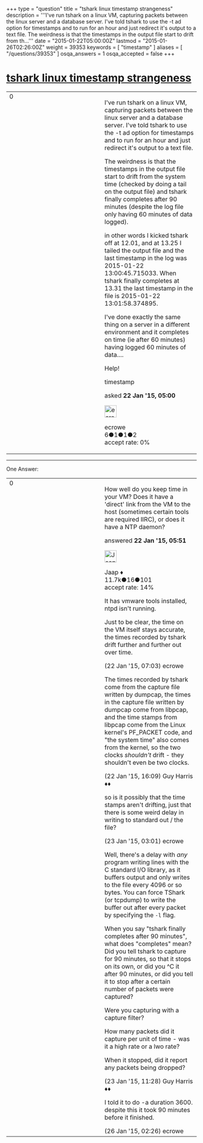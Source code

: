 +++
type = "question"
title = "tshark linux timestamp strangeness"
description = '''I&#x27;ve run tshark on a linux VM, capturing packets between the linux server and a database server. I&#x27;ve told tshark to use the -t ad option for timestamps and to run for an hour and just redirect it&#x27;s output to a text file. The weirdness is that the timestamps in the output file start to drift from th...'''
date = "2015-01-22T05:00:00Z"
lastmod = "2015-01-26T02:26:00Z"
weight = 39353
keywords = [ "timestamp" ]
aliases = [ "/questions/39353" ]
osqa_answers = 1
osqa_accepted = false
+++

<div class="headNormal">

# [tshark linux timestamp strangeness](/questions/39353/tshark-linux-timestamp-strangeness)

</div>

<div id="main-body">

<div id="askform">

<table id="question-table" style="width:100%;"><colgroup><col style="width: 50%" /><col style="width: 50%" /></colgroup><tbody><tr class="odd"><td style="width: 30px; vertical-align: top"><div class="vote-buttons"><span id="post-39353-upvote" class="ajax-command post-vote up" rel="nofollow" title="I like this post (click again to cancel)"> </span><div id="post-39353-score" class="post-score" title="current number of votes">0</div><span id="post-39353-downvote" class="ajax-command post-vote down" rel="nofollow" title="I dont like this post (click again to cancel)"> </span> <span id="favorite-mark" class="ajax-command favorite-mark" rel="nofollow" title="mark/unmark this question as favorite (click again to cancel)"> </span><div id="favorite-count" class="favorite-count"></div></div></td><td><div id="item-right"><div class="question-body"><p>I've run tshark on a linux VM, capturing packets between the linux server and a database server. I've told tshark to use the -t ad option for timestamps and to run for an hour and just redirect it's output to a text file.</p><p>The weirdness is that the timestamps in the output file start to drift from the system time (checked by doing a tail on the output file) and tshark finally completes after 90 minutes (despite the log file only having 60 minutes of data logged).</p><p>in other words I kicked tshark off at 12.01, and at 13.25 I tailed the output file and the last timestamp in the log was 2015-01-22 13:00:45.715033. When tshark finally completes at 13.31 the last timestamp in the file is 2015-01-22 13:01:58.374895.</p><p>I've done exactly the same thing on a server in a different environment and it completes on time (ie after 60 minutes) having logged 60 minutes of data....</p><p>Help!</p></div><div id="question-tags" class="tags-container tags"><span class="post-tag tag-link-timestamp" rel="tag" title="see questions tagged &#39;timestamp&#39;">timestamp</span></div><div id="question-controls" class="post-controls"></div><div class="post-update-info-container"><div class="post-update-info post-update-info-user"><p>asked <strong>22 Jan '15, 05:00</strong></p><img src="https://secure.gravatar.com/avatar/ac6bf5ff595edbe87ecbcb82c2298ff2?s=32&amp;d=identicon&amp;r=g" class="gravatar" width="32" height="32" alt="ecrowe&#39;s gravatar image" /><p><span>ecrowe</span><br />
<span class="score" title="6 reputation points">6</span><span title="1 badges"><span class="badge1">●</span><span class="badgecount">1</span></span><span title="1 badges"><span class="silver">●</span><span class="badgecount">1</span></span><span title="2 badges"><span class="bronze">●</span><span class="badgecount">2</span></span><br />
<span class="accept_rate" title="Rate of the user&#39;s accepted answers">accept rate:</span> <span title="ecrowe has no accepted answers">0%</span></p></div></div><div id="comments-container-39353" class="comments-container"></div><div id="comment-tools-39353" class="comment-tools"></div><div class="clear"></div><div id="comment-39353-form-container" class="comment-form-container"></div><div class="clear"></div></div></td></tr></tbody></table>

------------------------------------------------------------------------

<div class="tabBar">

<span id="sort-top"></span>

<div class="headQuestions">

One Answer:

</div>

</div>

<span id="39354"></span>

<div id="answer-container-39354" class="answer">

<table style="width:100%;"><colgroup><col style="width: 50%" /><col style="width: 50%" /></colgroup><tbody><tr class="odd"><td style="width: 30px; vertical-align: top"><div class="vote-buttons"><span id="post-39354-upvote" class="ajax-command post-vote up" rel="nofollow" title="I like this post (click again to cancel)"> </span><div id="post-39354-score" class="post-score" title="current number of votes">0</div><span id="post-39354-downvote" class="ajax-command post-vote down" rel="nofollow" title="I dont like this post (click again to cancel)"> </span></div></td><td><div class="item-right"><div class="answer-body"><p>How well do you keep time in your VM? Does it have a 'direct' link from the VM to the host (sometimes certain tools are required IIRC), or does it have a NTP daemon?</p></div><div class="answer-controls post-controls"></div><div class="post-update-info-container"><div class="post-update-info post-update-info-user"><p>answered <strong>22 Jan '15, 05:51</strong></p><img src="https://secure.gravatar.com/avatar/2337f0406681e5c72ea0e6f1f0d6c0b0?s=32&amp;d=identicon&amp;r=g" class="gravatar" width="32" height="32" alt="Jaap&#39;s gravatar image" /><p><span>Jaap ♦</span><br />
<span class="score" title="11680 reputation points"><span>11.7k</span></span><span title="16 badges"><span class="silver">●</span><span class="badgecount">16</span></span><span title="101 badges"><span class="bronze">●</span><span class="badgecount">101</span></span><br />
<span class="accept_rate" title="Rate of the user&#39;s accepted answers">accept rate:</span> <span title="Jaap has 155 accepted answers">14%</span></p></div></div><div id="comments-container-39354" class="comments-container"><span id="39357"></span><div id="comment-39357" class="comment"><div id="post-39357-score" class="comment-score"></div><div class="comment-text"><p>It has vmware tools installed, ntpd isn't running.</p><p>Just to be clear, the time on the VM itself stays accurate, the times recorded by tshark drift further and further out over time.</p></div><div id="comment-39357-info" class="comment-info"><span class="comment-age">(22 Jan '15, 07:03)</span> <span class="comment-user userinfo">ecrowe</span></div></div><span id="39360"></span><div id="comment-39360" class="comment"><div id="post-39360-score" class="comment-score"></div><div class="comment-text"><p>The times recorded by tshark come from the capture file written by dumpcap, the times in the capture file written by dumpcap come from libpcap, and the time stamps from libpcap come from the Linux kernel's PF_PACKET code, and "the system time" also comes from the kernel, so the two clocks <em>shouldn't</em> drift - they shouldn't even be two clocks.</p></div><div id="comment-39360-info" class="comment-info"><span class="comment-age">(22 Jan '15, 16:09)</span> <span class="comment-user userinfo">Guy Harris ♦♦</span></div></div><span id="39362"></span><div id="comment-39362" class="comment"><div id="post-39362-score" class="comment-score"></div><div class="comment-text"><p>so is it possibly that the time stamps aren't drifting, just that there is some weird delay in writing to standard out / the file?</p></div><div id="comment-39362-info" class="comment-info"><span class="comment-age">(23 Jan '15, 03:01)</span> <span class="comment-user userinfo">ecrowe</span></div></div><span id="39369"></span><div id="comment-39369" class="comment"><div id="post-39369-score" class="comment-score"></div><div class="comment-text"><p>Well, there's a delay with <em>any</em> program writing lines with the C standard I/O library, as it buffers output and only writes to the file every 4096 or so bytes. You can force TShark (or tcpdump) to write the buffer out after every packet by specifying the <code>-l</code> flag.</p><p>When you say "tshark finally completes after 90 minutes", what does "completes" mean? Did you tell tshark to capture for 90 minutes, so that it stops on its own, or did you ^C it after 90 minutes, or did you tell it to stop after a certain number of packets were captured?</p><p>Were you capturing with a capture filter?</p><p>How many packets did it capture per unit of time - was it a high rate or a lwo rate?</p><p>When it stopped, did it report any packets being dropped?</p></div><div id="comment-39369-info" class="comment-info"><span class="comment-age">(23 Jan '15, 11:28)</span> <span class="comment-user userinfo">Guy Harris ♦♦</span></div></div><span id="39396"></span><div id="comment-39396" class="comment"><div id="post-39396-score" class="comment-score"></div><div class="comment-text"><p>I told it to do -a duration 3600. despite this it took 90 minutes before it finished.</p></div><div id="comment-39396-info" class="comment-info"><span class="comment-age">(26 Jan '15, 02:26)</span> <span class="comment-user userinfo">ecrowe</span></div></div></div><div id="comment-tools-39354" class="comment-tools"></div><div class="clear"></div><div id="comment-39354-form-container" class="comment-form-container"></div><div class="clear"></div></div></td></tr></tbody></table>

</div>

<div class="paginator-container-left">

</div>

</div>

</div>

